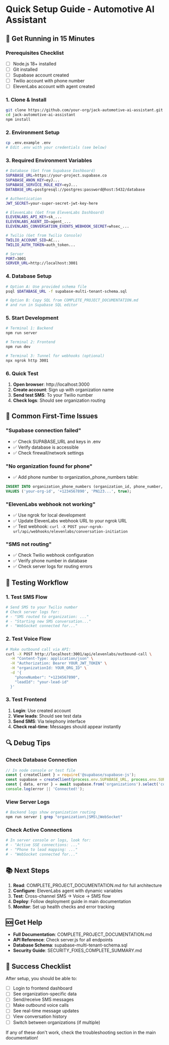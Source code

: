 # Quick Setup Guide - Automotive AI Assistant

## 🚀 Get Running in 15 Minutes

### Prerequisites Checklist
- [ ] Node.js 18+ installed
- [ ] Git installed
- [ ] Supabase account created
- [ ] Twilio account with phone number
- [ ] ElevenLabs account with agent created

### 1. Clone & Install
```bash
git clone https://github.com/your-org/jack-automotive-ai-assistant.git
cd jack-automotive-ai-assistant
npm install
```

### 2. Environment Setup
```bash
cp .env.example .env
# Edit .env with your credentials (see below)
```

### 3. Required Environment Variables
```bash
# Database (Get from Supabase Dashboard)
SUPABASE_URL=https://your-project.supabase.co
SUPABASE_ANON_KEY=eyJ...
SUPABASE_SERVICE_ROLE_KEY=eyJ...
DATABASE_URL=postgresql://postgres:password@host:5432/database

# Authentication
JWT_SECRET=your-super-secret-jwt-key-here

# ElevenLabs (Get from ElevenLabs Dashboard)
ELEVENLABS_API_KEY=sk_...
ELEVENLABS_AGENT_ID=agent_...
ELEVENLABS_CONVERSATION_EVENTS_WEBHOOK_SECRET=whsec_...

# Twilio (Get from Twilio Console)
TWILIO_ACCOUNT_SID=AC...
TWILIO_AUTH_TOKEN=auth_token...

# Server
PORT=3001
SERVER_URL=http://localhost:3001
```

### 4. Database Setup
```bash
# Option A: Use provided schema file
psql $DATABASE_URL -f supabase-multi-tenant-schema.sql

# Option B: Copy SQL from COMPLETE_PROJECT_DOCUMENTATION.md
# and run in Supabase SQL editor
```

### 5. Start Development
```bash
# Terminal 1: Backend
npm run server

# Terminal 2: Frontend
npm run dev

# Terminal 3: Tunnel for webhooks (optional)
npx ngrok http 3001
```

### 6. Quick Test
1. **Open browser**: http://localhost:3000
2. **Create account**: Sign up with organization name
3. **Send test SMS**: To your Twilio number
4. **Check logs**: Should see organization routing

## 🔧 Common First-Time Issues

### "Supabase connection failed"
- ✅ Check SUPABASE_URL and keys in .env
- ✅ Verify database is accessible
- ✅ Check firewall/network settings

### "No organization found for phone"
- ✅ Add phone number to organization_phone_numbers table:
```sql
INSERT INTO organization_phone_numbers (organization_id, phone_number, twilio_phone_sid, is_active)
VALUES ('your-org-id', '+1234567890', 'PN123...', true);
```

### "ElevenLabs webhook not working"
- ✅ Use ngrok for local development
- ✅ Update ElevenLabs webhook URL to your ngrok URL
- ✅ Test webhook: `curl -X POST your-ngrok-url/api/webhooks/elevenlabs/conversation-initiation`

### "SMS not routing"
- ✅ Check Twilio webhook configuration
- ✅ Verify phone number in database
- ✅ Check server logs for routing errors

## 📱 Testing Workflow

### 1. Test SMS Flow
```bash
# Send SMS to your Twilio number
# Check server logs for:
# - "SMS routed to organization: ..."
# - "Starting new SMS conversation..."
# - "WebSocket connected for..."
```

### 2. Test Voice Flow
```bash
# Make outbound call via API:
curl -X POST http://localhost:3001/api/elevenlabs/outbound-call \
  -H "Content-Type: application/json" \
  -H "Authorization: Bearer YOUR_JWT_TOKEN" \
  -H "organizationId: YOUR_ORG_ID" \
  -d '{
    "phoneNumber": "+1234567890",
    "leadId": "your-lead-id"
  }'
```

### 3. Test Frontend
1. **Login**: Use created account
2. **View leads**: Should see test data
3. **Send SMS**: Via telephony interface
4. **Check real-time**: Messages should appear instantly

## 🔍 Debug Tips

### Check Database Connection
```javascript
// In node console or test file
const { createClient } = require('@supabase/supabase-js');
const supabase = createClient(process.env.SUPABASE_URL, process.env.SUPABASE_SERVICE_ROLE_KEY);
const { data, error } = await supabase.from('organizations').select('count');
console.log(error || 'Connected!');
```

### View Server Logs
```bash
# Backend logs show organization routing
npm run server | grep "organization\|SMS\|WebSocket"
```

### Check Active Connections
```bash
# In server console or logs, look for:
# - "Active SSE connections: ..."
# - "Phone to lead mapping: ..."
# - "WebSocket connected for..."
```

## 📚 Next Steps

1. **Read**: COMPLETE_PROJECT_DOCUMENTATION.md for full architecture
2. **Configure**: ElevenLabs agent with dynamic variables
3. **Test**: Cross-channel SMS → Voice → SMS flow
4. **Deploy**: Follow deployment guide in main documentation
5. **Monitor**: Set up health checks and error tracking

## 🆘 Get Help

- **Full Documentation**: COMPLETE_PROJECT_DOCUMENTATION.md
- **API Reference**: Check server.js for all endpoints
- **Database Schema**: supabase-multi-tenant-schema.sql
- **Security Guide**: SECURITY_FIXES_COMPLETE_SUMMARY.md

## 🎯 Success Checklist

After setup, you should be able to:
- [ ] Login to frontend dashboard
- [ ] See organization-specific data
- [ ] Send/receive SMS messages
- [ ] Make outbound voice calls
- [ ] See real-time message updates
- [ ] View conversation history
- [ ] Switch between organizations (if multiple)

If any of these don't work, check the troubleshooting section in the main documentation! 